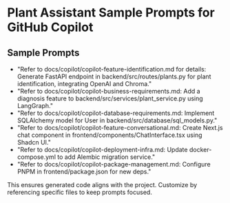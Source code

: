 # Plant Assistant Sample Prompts for GitHub Copilot

## Sample Prompts
- "Refer to docs/copilot/copilot-feature-identification.md for details: Generate FastAPI endpoint in backend/src/routes/plants.py for plant identification, integrating OpenAI and Chroma."
- "Refer to docs/copilot/copilot-business-requirements.md: Add a diagnosis feature to backend/src/services/plant_service.py using LangGraph."
- "Refer to docs/copilot/copilot-database-requirements.md: Implement SQLAlchemy model for User in backend/src/database/sql_models.py."
- "Refer to docs/copilot/copilot-feature-conversational.md: Create Next.js chat component in frontend/components/ChatInterface.tsx using Shadcn UI."
- "Refer to docs/copilot/copilot-deployment-infra.md: Update docker-compose.yml to add Alembic migration service."
- "Refer to docs/copilot/copilot-package-management.md: Configure PNPM in frontend/package.json for new deps."

This ensures generated code aligns with the project. Customize by referencing specific files to keep prompts focused.